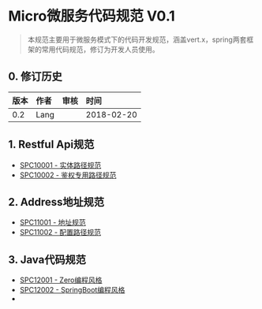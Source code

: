 # Micro微服务代码规范 V0.1

> 本规范主要用于微服务模式下的代码开发规范，涵盖vert.x，spring两套框架的常用代码规范，修订为开发人员使用。

## 0. 修订历史

| 版本 | 作者 | 审核 | 时间 |
| :--- | :--- | :--- | :--- |
| 0.2 | Lang |  | 2018-02-20 |

## 1. Restful Api规范

* [SPC10001 - 实体路径规范](/1-restful-uri/spc10001-lu-jing-she-zhi-gui-fan.md)
* [SPC10002 - 鉴权专用路径规范](/1-restful-uri/spc10002-jian-quan-zhuan-yong-lu-jing-gui-fan.md)

## 2. Address地址规范

* [SPC11001 - 地址规范](/1-restful-uri/2-address/spc11001-eventbusdi-zhi-gui-fan.md)
* [SPC11002 - 配置路径规范](/1-restful-uri/2-address/spc11002-pei-zhi-lu-jing-gui-fan.md)

## 3. Java代码规范

* [SPC12001 - Zero编程风格](/3-javabian-ma-gui-fan/spc12001-zerobian-cheng-feng-ge.md)
* [SPC12002 - SpringBoot编程风格](/3-javabian-ma-gui-fan/spc12002-springbootbian-cheng-feng-ge.md)
* 



